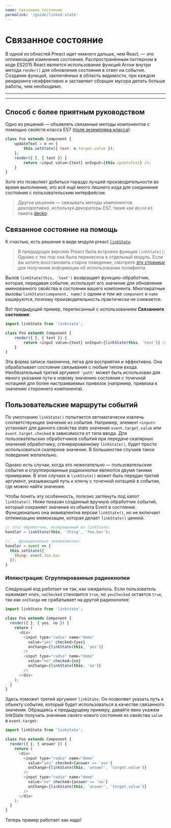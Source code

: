 ```yaml
---
name: Связанное состояние
permalink: '/guide/linked-state'
---
```


# Связанное состояние

В одной из областей Preact идет немного дальше, чем React, — это оптимизация изменения состояния. Распространённым паттерном в коде ES2015 React является использование функций Arrow внутри метода `render()` для обновления состояния в ответ на события. Создание функций, заключённых в область видимости, при каждом рендеринге неэффективно и заставляет сборщик мусора делать больше работы, чем необходимо.

---

<div><toc></toc></div>

---

## Способ с более приятным руководством

Одно из решений — объявлять связанные методы компонентов с помощью свойств класса ES7 ([поля экземпляра класса](https://github.com/jeffmo/es-class-fields-and-static-properties)):

```js
class Foo extends Component {
	updateText = e => {
		this.setState({ text: e.target.value });
	};
	render({ }, { text }) {
		return <input value={text} onInput={this.updateText} />;
	}
}
```

Хотя это позволяет добиться гораздо лучшей производительности во время выполнения, это всё ещё много лишнего кода для соединения состояния с пользовательским интерфейсом.

> Другое решение — связывать методы компонентов _декларативно_, используя декораторы ES7, такие как `@bind` из пакета [decko](https://github.com/developit/decko):


## Связанное состояние на помощь

К счастью, есть решение в виде модуля preact [`linkState`](https://github.com/developit/linkstate).

> В предыдущих версиях Preact была встроена функция `linkState()`; Однако с тех пор она была перенесена в отдельный модуль. Если вы хотите восстановить старое поведение, смотрите [эту страницу](https://github.com/developit/linkstate#usage) для получения информации об использовании полифилла.

Вызов `linkState(this, 'text')` возвращает функцию-обработчик, которая, передавая событие, использует его значение для обновления именованного свойства в состоянии вашего компонента. Многократные вызовы `linkState(component, name)` с одним и тем же `component` и `name` кэшируются, поэтому производительность практически не снижается.

Вот предыдущий пример, переписанный с использованием **Связанного состояния**:

```js
import linkState from 'linkstate';

class Foo extends Component {
	render({ }, { text }) {
		return <input value={text} onInput={linkState(this, 'text')} />;
	}
}
```

Эта форма записи лаконична, легка для восприятия и эффективна. Она обрабатывает состояние связывания с любым типом входа. Необязательный третий аргумент `'path'` может быть использован для явного указания пути к новому значению состояния с точечной нотацией для более настраиваемых привязок (например, привязка к значению стороннего компонента).


## Пользовательские маршруты событий

По умолчанию `linkState()` попытается автоматически извлечь соответствующее значение из события. Например, элемент `<input>` установит для данного свойства state значение `event.target.value` или `event.target.checked` в зависимости от типа ввода. Для пользовательских обработчиков событий при передаче скалярных значений обработчику, сгенерированному `linkState()`, будет просто использоваться скалярное значение. В большинстве случаев такое поведение желательно.

Однако есть случаи, когда это нежелательно — пользовательские события и сгруппированные радиокнопки являются двумя такими примерами. В этих случаях в `linkState()` может быть передан третий аргумент, указывающий путь к ключу с точечной нотацией в событии, где можно найти значение.

Чтобы понять эту особенность, полезно заглянуть под капот `linkState()`. Ниже показан созданный вручную обработчик событий, который сохраняет значение из объекта Event в состояние. Функционально она эквивалентна версии `linkState()`, но не включает оптимизацию мемоизации, которая делает `linkState()` ценной.

```js
// этот обработчик, возвращенный из linkState:
handler = linkState(this, 'thing', 'foo.bar');

// ...функционально эквивалентен:
handler = event => {
  this.setState({
    thing: event.foo.bar
  });
}
```


### Иллюстрация: Сгруппированные радиокнопки

Следующий код работает не так, как ожидалось. Если пользователь нажимает «no», `noChecked` становится `true`, но `yesChecked` остается `true`, так как `onChange` не срабатывает на другой радиокнопке:

```js
import linkState from 'linkstate';

class Foo extends Component {
  render({ }, { yes, no }) {
    return (
      <div>
        <input type="radio" name="demo"
          value="yes" checked={yes}
          onChange={linkState(this, 'yes')}
        />
        <input type="radio" name="demo"
          value="no" checked={no}
          onChange={linkState(this, 'no')}
        />
      </div>
    );
  }
}
```


Здесь поможет третий аргумент `linkState`. Он позволяет указать путь к объекту события, который будет использоваться в качестве связанного значения. Обращаясь к предыдущему примеру, давайте явно укажем linkState получать значение своего нового состояния из свойства `value` в `event.target`:

```js
import linkState from 'linkstate';

class Foo extends Component {
  render({ }, { answer }) {
    return (
      <div>
        <input type="radio" name="demo"
          value="yes" checked={answer == 'yes'}
          onChange={linkState(this, 'answer', 'target.value')}
        />
        <input type="radio" name="demo"
          value="no" checked={answer == 'no'}
          onChange={linkState(this, 'answer', 'target.value')}
        />
      </div>
    );
  }
}
```

Теперь пример работает как надо!
